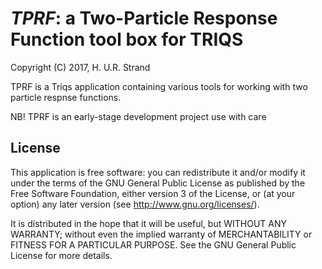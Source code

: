 
# *TPRF*: a Two-Particle Response Function tool box for TRIQS

Copyright (C) 2017, H. U.R. Strand

TPRF is a Triqs application containing various tools for working with
two particle respnse functions.

NB! TPRF is an early-stage development project use with care

## License

This application is free software: you can redistribute it and/or modify it
under the terms of the GNU General Public License as published by the Free
Software Foundation, either version 3 of the License, or (at your option) any
later version (see <http://www.gnu.org/licenses/>).

It is distributed in the hope that it will be useful, but WITHOUT ANY WARRANTY;
without even the implied warranty of MERCHANTABILITY or FITNESS FOR A
PARTICULAR PURPOSE. See the GNU General Public License for more details.